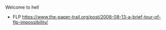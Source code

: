 Welcome to hell
 
 - FLP https://www.the-paper-trail.org/post/2008-08-13-a-brief-tour-of-flp-impossibility/
